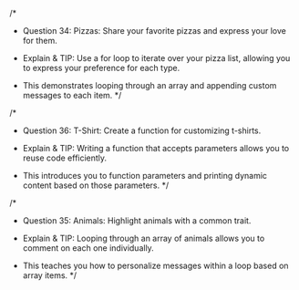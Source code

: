/*
* Question 34: Pizzas: Share your favorite pizzas and express your love for them.

* Explain & TIP: Use a for loop to iterate over your pizza list, allowing you to express your preference for each type. 
* This demonstrates looping through an array and appending custom messages to each item.
*/

/*
* Question 36: T-Shirt: Create a function for customizing t-shirts.

* Explain & TIP: Writing a function that accepts parameters allows you to reuse code efficiently. 
* This introduces you to function parameters and printing dynamic content based on those parameters.
*/

/*
* Question 35: Animals: Highlight animals with a common trait.

* Explain & TIP: Looping through an array of animals allows you to comment on each one individually. 
* This teaches you how to personalize messages within a loop based on array items.
*/